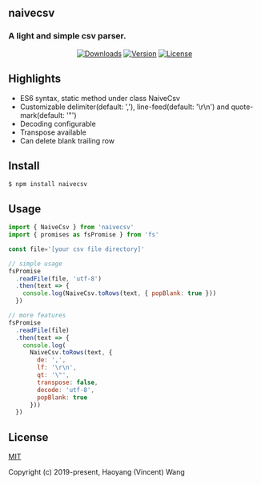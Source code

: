 ## naivecsv
### A light and simple csv parser.

<p align="center">
  <a href="https://npmcharts.com/compare/naivecsv?minimal=true"><img src="https://img.shields.io/npm/dm/naivecsv.svg" alt="Downloads"></a>
  <a href="https://www.npmjs.com/package/naivecsv"><img src="https://img.shields.io/npm/v/naivecsv.svg" alt="Version"></a>
  <a href="https://www.npmjs.com/package/naivecsv"><img src="https://img.shields.io/npm/l/naivecsv.svg" alt="License"></a>
</p>

## Highlights

- ES6 syntax, static method under class NaiveCsv
- Customizable delimiter(default: ','), line-feed(default: '\r\n') and quote-mark(default: '\"')
- Decoding configurable
- Transpose available
- Can delete blank trailing row

## Install

```console
$ npm install naivecsv
```

## Usage

```js
import { NaiveCsv } from 'naivecsv'
import { promises as fsPromise } from 'fs'

const file='[your csv file directory]'

// simple usage
fsPromise
  .readFile(file, 'utf-8')
  .then(text => {
    console.log(NaiveCsv.toRows(text, { popBlank: true }))
  })

// more features
fsPromise
  .readFile(file)
  .then(text => {
    console.log(
      NaiveCsv.toRows(text, {
        de: ',',
        lf: '\r\n',
        qt: '\"',
        transpose: false,
        decode: 'utf-8',
        popBlank: true
      }))
  })
```

## License

[MIT](http://opensource.org/licenses/MIT)

Copyright (c) 2019-present, Haoyang (Vincent) Wang

